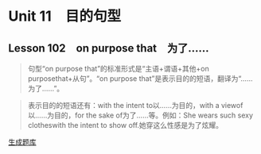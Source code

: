 ﻿ # Unit 11　目的句型
 ## Lesson 102　on purpose that　为了……
 
> 句型“on purpose that”的标准形式是“主语+谓语+其他+on purposethat+从句”。“on purpose that”是表示目的的短语，翻译为“……为了……”。

> 表示目的的短语还有：with the intent to以……为目的，with a viewof以……为目的，for the sake of为了……等。例如：She wears such sexy clotheswith the intent to show off.她穿这么性感是为了炫耀。


 [生成题库](./sentence/f102.json)